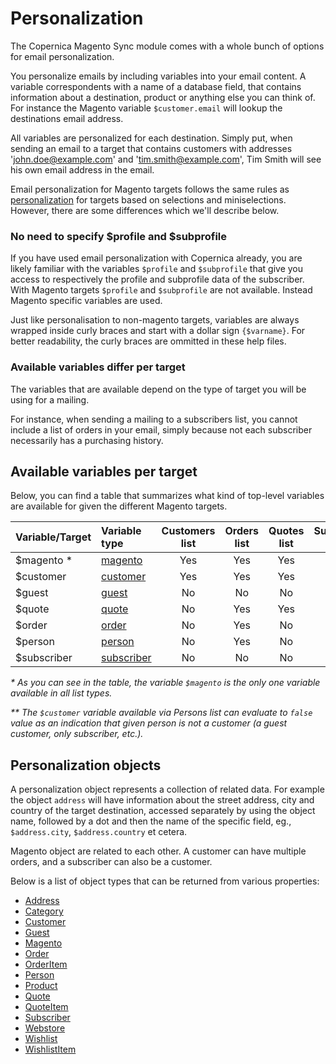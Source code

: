 # Personalization

The Copernica Magento Sync module comes with a whole bunch of options for email personalization.

You personalize emails by including variables into your email content. A variable correspondents
with a name of a database field, that contains information about a destination, product or anything else you can think of. For instance the Magento variable `$customer.email` will lookup the 
destinations email address.     

All variables are personalized for each destination. Simply put, when sending an email
to a target that contains customers with addresses 'john.doe@example.com' and
'tim.smith@example.com', Tim Smith will see his own email address in the email. 

Email personalization for Magento targets follows the same rules as [personalization](../template-editor/personalization) for targets based on selections and miniselections. However, there are some differences which we'll describe below. 

### No need to specify $profile and $subprofile 

If you have used email personalization with Copernica already, you are likely 
familiar with the variables `$profile` and `$subprofile` that give you access 
to respectively the profile and subprofile data of the subscriber. With Magento targets `$profile` and `$subprofile` are not available. Instead Magento specific variables are used. 

Just like personalisation to non-magento targets, variables are always wrapped inside
curly braces and start with a dollar sign `{$varname}`. For better readability, the 
curly braces are ommitted in these help files. 

### Available variables differ per target

The variables that are available depend on the type of target you will be using for 
a mailing. 

For instance, when sending a mailing to a subscribers list, you cannot include a list of orders 
in your email, simply because not each subscriber necessarily has a purchasing history. 

## Available variables per target

Below, you can find a table that summarizes what kind of top-level variables are 
available for given the different Magento targets.


| Variable/Target | Variable type                                                                      | Customers list | Orders list | Quotes list | Subscribers list | Persons list  | Guests list |
|:----------------|:-----------------------------------------------------------------------------------|:--------------:|:-----------:|:-----------:|:----------------:|:-------------:|:-----------:|
| $magento \*     | [magento](../magento-integration/object/magento)        | Yes            | Yes         | Yes         | Yes              | Yes           | Yes         |
| $customer       | [customer](../magento-integration/object/customer)      | Yes            | Yes         | Yes         | No               | Vary \*\*     | No          |
| $guest          | [guest](../magento-integration/object/guest)            | No             | No          | No          | No               | No            | Yes         |
| $quote          | [quote](../magento-integration/object/quote)            | No             | Yes         | Yes         | No               | No            | No          |
| $order          | [order](../magento-integration/object/order)            | No             | Yes         | No          | No               | No            | Yes         |
| $person         | [person](../magento-integration/object/person)          | No             | Yes         | No          | No               | Yes           | No          |
| $subscriber     | [subscriber](../magento-integration/object/subscriber)  | No             | No          | No          | Yes              | No            | No          |

_\* As you can see in the table, the variable `$magento` is the only one variable available
in all list types._ 

_\*\* The `$customer` variable available via Persons list can evaluate to `false`
value as an indication that given person is not a customer (a guest customer,
only subscriber, etc.)._

## Personalization objects

A personalization object represents a collection of related data. For example the object 
`address` will have information about the street address, city and country of the 
target destination, accessed separately by using the object name, followed by a
dot and then the name of the specific field, eg., `$address.city`, `$address.country` et cetera. 

Magento object are related to each other. A customer can have multiple orders,
and a subscriber can also be a customer. 

Below is a list of object types that can be returned from various properties:

* [Address](../magento-integration/object/address)
* [Category](../magento-integration/object/category)
* [Customer](../magento-integration/object/customer)
* [Guest](../magento-integration/object/guest)
* [Magento](../magento-integration/object/magento)
* [Order](../magento-integration/object/order)
* [OrderItem](../magento-integration/object/order-item)
* [Person](../magento-integration/object/person)
* [Product](../magento-integration/object/product)
* [Quote](../magento-integration/object/quote)
* [QuoteItem](../magento-integration/object/quote-item)
* [Subscriber](../magento-integration/object/subscriber)
* [Webstore](../magento-integration/object/webstore)
* [Wishlist](../magento-integration/object/wishlist)
* [WishlistItem](../magento-integration/object/wishlist-item)
